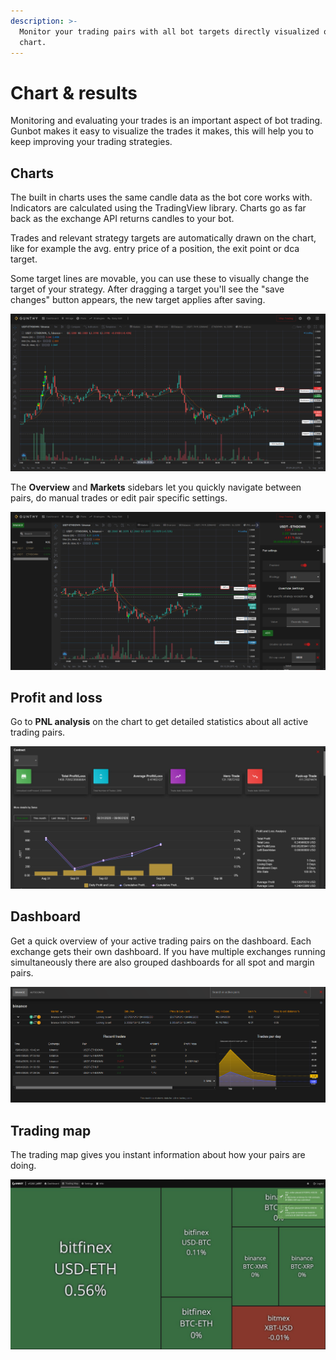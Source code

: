 ```yaml
---
description: >-
  Monitor your trading pairs with all bot targets directly visualized on the
  chart.
---
```


# Chart & results

Monitoring and evaluating your trades is an important aspect of bot trading. Gunbot makes it easy to visualize the trades it makes, this will help you to keep improving your trading strategies.

## Charts

The built in charts uses the same candle data as the bot core works with. Indicators are calculated using the TradingView library. Charts go as far back as the exchange API returns candles to your bot.

Trades and relevant strategy targets are automatically drawn on the chart, like for example the avg. entry price of a position, the exit point or dca target. 

Some target lines are movable, you can use these to visually change the target of your strategy. After dragging a target you'll see the "save changes" button appears, the new target applies after saving.

![](../.gitbook/assets/image%20%2849%29.png)

The **Overview** and **Markets** sidebars let you quickly navigate between pairs, do manual trades or edit pair specific settings.

![](../.gitbook/assets/image%20%2847%29.png)

## Profit and loss

Go to **PNL analysis** on the chart to get detailed statistics about all active trading pairs.

![](../.gitbook/assets/image%20%2850%29.png)

## Dashboard

Get a quick overview of your active trading pairs on the dashboard. Each exchange gets their own dashboard. If you have multiple exchanges running simultaneously there are also grouped dashboards for all spot and margin pairs.

![](../.gitbook/assets/image%20%2848%29.png)



## Trading map

The trading map gives you instant information about how your pairs are doing.

![](https://raw.githubusercontent.com/boekenbox/gitbook-images/master/image-20.png)

